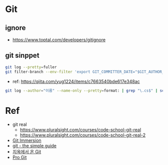 # Git

## ignore

- <https://www.toptal.com/developers/gitignore>


## git sinppet

``` sh
git log --pretty=fuller
git filter-branch --env-filter 'export GIT_COMMITTER_DATE="$GIT_AUTHOR_DATE"'
```

- ref: <https://qiita.com/yug1224/items/c7663540bde617e348ac>


``` sh
git log --author="이름" --name-only --pretty=format: | grep "\.cs$" | sort | uniq > author.txt
```


# Ref

- git real
  - <https://www.pluralsight.com/courses/code-school-git-real>
  - <https://www.pluralsight.com/courses/code-school-git-real-2>
- [Git Immersion](https://gitimmersion.com/index.html)
- [git - the simple guide](https://rogerdudler.github.io/git-guide/)
- [지옥에서 온 Git](https://opentutorials.org/course/2708)
- [Pro Git](https://git-scm.com/book/en/v2)